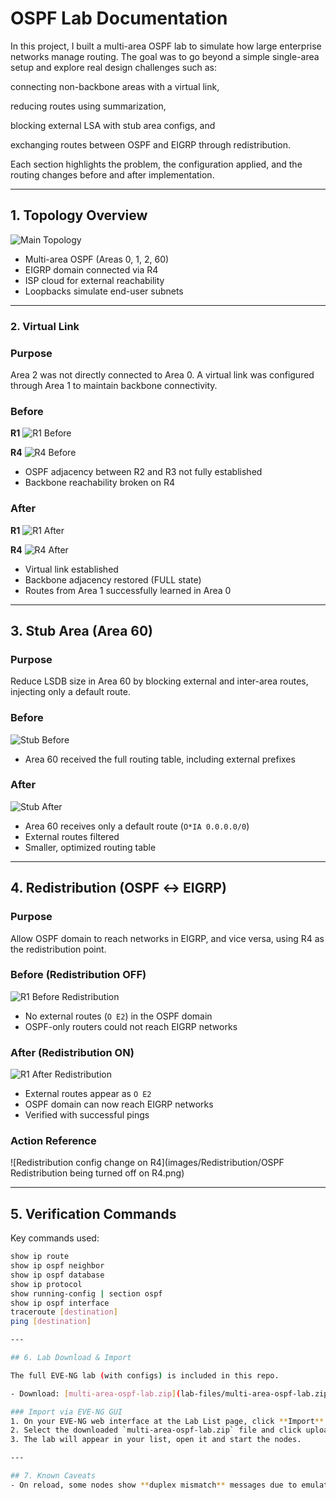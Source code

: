 # OSPF Lab Documentation

In this project, I built a multi-area OSPF lab to simulate how large enterprise networks manage routing. The goal was to go beyond a simple single-area setup and explore real design challenges such as:

connecting non-backbone areas with a virtual link,

reducing routes using summarization,

blocking external LSA with stub area configs, and

exchanging routes between OSPF and EIGRP through redistribution.

Each section highlights the problem, the configuration applied, and the routing changes before and after implementation.

---

## 1. Topology Overview
![Main Topology](images/Topology/topology.png)

- Multi-area OSPF (Areas 0, 1, 2, 60)
- EIGRP domain connected via R4
- ISP cloud for external reachability
- Loopbacks simulate end-user subnets

---

### 2. Virtual Link

### Purpose
Area 2 was not directly connected to Area 0. A virtual link was configured through Area 1 to maintain backbone connectivity.

### Before
**R1**
![R1 Before](images/Virtual-link/Virtual-link-before/R1_before.png)

**R4**
![R4 Before](images/Virtual-link/Virtual-link-before/R4_before.png)

- OSPF adjacency between R2 and R3 not fully established
- Backbone reachability broken on R4

### After
**R1**
![R1 After](images/Virtual-link/Virtual-link-after/R1_after.png)

**R4**
![R4 After](images/Virtual-link/Virtual-link-after/R4_after.png)

- Virtual link established
- Backbone adjacency restored (FULL state)
- Routes from Area 1 successfully learned in Area 0

---

## 3. Stub Area (Area 60)

### Purpose
Reduce LSDB size in Area 60 by blocking external and inter-area routes, injecting only a default route.

### Before
![Stub Before](images/Stub-area/Stub-before/Stub_area_before.png)

- Area 60 received the full routing table, including external prefixes

### After
![Stub After](images/Stub-area/Stub-after/Stub_area_after.png)

- Area 60 receives only a default route (`O*IA 0.0.0.0/0`)
- External routes filtered
- Smaller, optimized routing table

---

## 4. Redistribution (OSPF ↔ EIGRP)

### Purpose
Allow OSPF domain to reach networks in EIGRP, and vice versa, using R4 as the redistribution point.

### Before (Redistribution OFF)
![R1 Before Redistribution](images/Redistribution/Redistribution-before/R1_before.png)

- No external routes (`O E2`) in the OSPF domain
- OSPF-only routers could not reach EIGRP networks

### After (Redistribution ON)
![R1 After Redistribution](images/Redistribution/Redistribution-after/R1_after.png)

- External routes appear as `O E2`
- OSPF domain can now reach EIGRP networks
- Verified with successful pings

### Action Reference
![Redistribution config change on R4](images/Redistribution/OSPF Redistribution being turned off on R4.png)

---

## 5. Verification Commands

Key commands used:
```bash
show ip route
show ip ospf neighbor
show ip ospf database
show ip protocol
show running-config | section ospf
show ip ospf interface
traceroute [destination]
ping [destination]

---

## 6. Lab Download & Import

The full EVE-NG lab (with configs) is included in this repo.

- Download: [multi-area-ospf-lab.zip](lab-files/multi-area-ospf-lab.zip)

### Import via EVE-NG GUI
1. On your EVE-NG web interface at the Lab List page, click **Import** at the top.  
2. Select the downloaded `multi-area-ospf-lab.zip` file and click upload.  
3. The lab will appear in your list, open it and start the nodes.  

---

## 7. Known Caveats
- On reload, some nodes show **duplex mismatch** messages due to emulation quirks; routing is unaffected.
